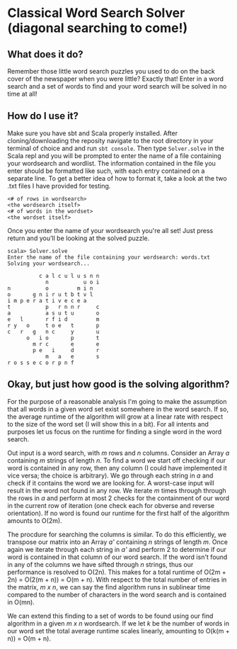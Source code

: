 # Classical Word Search Solver (diagonal searching to come!)

## What does it do?
Remember those little word search puzzles you used to do on the back cover of the newspaper when you were little? Exactly that!
Enter in a word search and a set of words to find and your word search will be solved in no time at all!

## How do I use it?
Make sure you have sbt and Scala properly installed. After cloning/downloading the reposity navigate to the root directory in your terminal of choice and and run `sbt console`. Then type `Solver.solve` in the Scala repl and you will be prompted to enter the name of a file containing your wordsearch and wordlist. The information contained in the file you enter should be formatted like such, with each entry contained on a separate line. To get a better idea of how to format it, take a look at the two .txt files I have provided for testing.

```
<# of rows in wordsearch>
<the wordsearch itself>
<# of words in the wordset>
<the wordset itself>
```

Once you enter the name of your wordsearch you're all set! Just press return and you'll be looking at the solved puzzle.

```
scala> Solver.solve
Enter the name of the file containing your wordsearch: words.txt
Solving your wordsearch...

          c a l c u l u s n n
            n           u o i
n           o         m i n
o       g n i r u t b t v l
i m p e r a t i v e c e a
t           p   r n n r     c
a           a s u t u       o
e   l       r f i d         m
r y   o     t o e   t       p
c   r   g   n c     y       u
      o   i o       p       t
        m r c       e       e
        p e   i     d       r
            m   a   e       s
r o s s e c o r p n f
```

## Okay, but just how good is the solving algorithm?
For the purpose of a reasonable analysis I'm going to make the assumption that all words in a given word set exist somewhere in the word search. If so, the average runtime of the algorithm will grow at a linear rate with respect to the size of the word set (I will show this in a bit). For all intents and purposes let us focus on the runtime for finding a single word in the word search.

Out input is a word search, with *m* rows and *n* columns. Consider an Array *a* containing *m* strings of length *n*. To find a word we start off checking if our word is contained in any row, then any column (I could have implemented it vice versa; the choice is arbitrary). We go through each string in *a* and check if it contains the word we are looking for. A worst-case input will result in the word not found in any row. We iterate *m* times through through the rows in *a* and perform at most 2 checks for the containment of our word in the current row of iteration (one check each for obverse and reverse orientation). If no word is found our runtime for the first half of the algorithm amounts to O(2m).

The procdure for searching the columns is similar. To do this efficiently, we transpose our matrix into an Array *a'* containing *n* strings of length *m*. Once again we iterate through each string in *a'* and perform 2 to determine if our word is contained in that column of our word search. If the word isn't found in any of the columns we have sifted through *n* strings, thus our performance is resolved to O(2n). This makes for a total runtime of O(2m + 2n) = O(2(m + n)) = O(m + n). With respect to the total number of entries in the matrix, *m x n*, we can say the find algorithm runs in sublinear time compared to the number of characters in the word search and is contained in O(mn).

We can extend this finding to a set of words to be found using our find algorithm in a given *m x n* wordsearch. If we let *k* be the number of words in our word set the total average runtime scales linearly, amounting to O(k(m + n)) = O(m + n).
